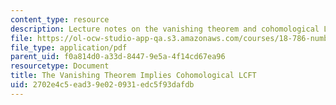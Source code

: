 ```yaml
---
content_type: resource
description: Lecture notes on the vanishing theorem and cohomological LCFT.
file: https://ol-ocw-studio-app-qa.s3.amazonaws.com/courses/18-786-number-theory-ii-class-field-theory-spring-2016/2702e4c5ead39e020931edc5f93dafdb_MIT18_786S16_lec15.pdf
file_type: application/pdf
parent_uid: f0a814d0-a33d-8447-9e5a-4f14cd67ea96
resourcetype: Document
title: The Vanishing Theorem Implies Cohomological LCFT
uid: 2702e4c5-ead3-9e02-0931-edc5f93dafdb
---
```

